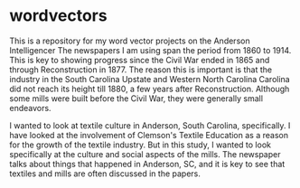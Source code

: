 # wordvectors
This is a repository for my word vector projects on the Anderson Intelligencer
The newspapers I am using span the period from 1860 to 1914. This is key to showing progress
since the Civil War ended in 1865 and through Reconstruction in 1877. The reason this is
important is that the industry in the South Carolina Upstate and Western North Carolina
Carolina did not reach its height till 1880, a few years after Reconstruction.
Although some mills were built before the Civil War, they were generally small endeavors. 

I wanted to look at textile culture in Anderson, South Carolina, specifically. I have looked
at the involvement of Clemson's Textile Education as a reason for the growth of the
textile industry. But in this study, I wanted to look specifically at the culture and social
aspects of the mills. The newspaper talks about things that happened in Anderson, SC, and
it is key to see that textiles and mills are often discussed in the papers. 
